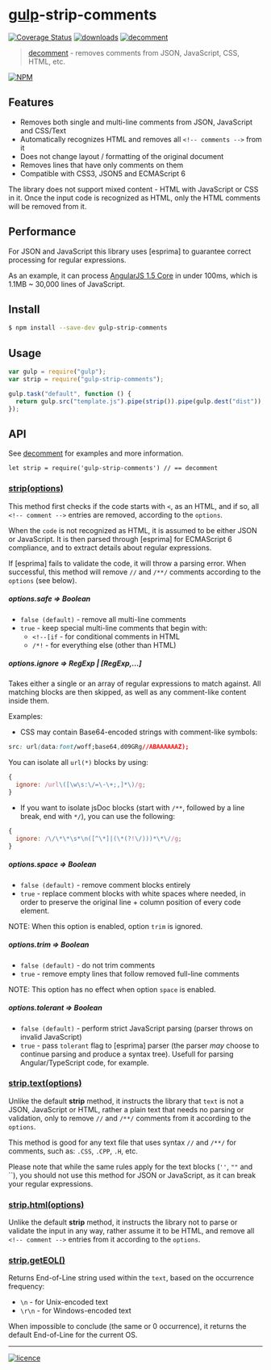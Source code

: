 # [gulp](http://gulpjs.com)-strip-comments

[![Coverage Status](https://coveralls.io/repos/RnbWd/gulp-strip-comments/badge.svg?branch=master&service=github)](https://coveralls.io/github/RnbWd/gulp-strip-comments?branch=master)
[![downloads](https://img.shields.io/npm/dt/gulp-strip-comments.svg?style=flat-square)](https://www.npmjs.com/package/gulp-strip-comments)
[![decomment](https://img.shields.io/badge/decomment-v0.9.5-blue.svg?style=flat-square)](https://github.com/vitaly-t/decomment)

> [decomment](https://github.com/vitaly-t/decomment) - removes comments from JSON, JavaScript, CSS, HTML, etc.

[![NPM](https://nodei.co/npm/gulp-strip-comments.png?downloads=true&downloadRank=true&stars=true)](https://nodei.co/npm/gulp-strip-comments/)

## Features

- Removes both single and multi-line comments from JSON, JavaScript and CSS/Text
- Automatically recognizes HTML and removes all `<!-- comments -->` from it
- Does not change layout / formatting of the original document
- Removes lines that have only comments on them
- Compatible with CSS3, JSON5 and ECMAScript 6

The library does not support mixed content - HTML with JavaScript or CSS in it.
Once the input code is recognized as HTML, only the HTML comments will be removed from it.

## Performance

For JSON and JavaScript this library uses [esprima] to guarantee correct processing for regular expressions.

As an example, it can process [AngularJS 1.5 Core](https://code.angularjs.org/1.5.0/angular.js)
in under 100ms, which is 1.1MB ~ 30,000 lines of JavaScript.

## Install

```sh
$ npm install --save-dev gulp-strip-comments
```

## Usage

```js
var gulp = require("gulp");
var strip = require("gulp-strip-comments");

gulp.task("default", function () {
  return gulp.src("template.js").pipe(strip()).pipe(gulp.dest("dist"));
});
```

## API

See [decomment](https://github.com/vitaly-t/decomment#api) for examples and more information.

```
let strip = require('gulp-strip-comments') // == decomment
```

### [strip(options)](https://github.com/vitaly-t/decomment#decommentcode-options--string)

This method first checks if the code starts with `<`, as an HTML, and if so, all `<!-- comment -->` entries
are removed, according to the `options`.

When the `code` is not recognized as HTML, it is assumed to be either JSON or JavaScript. It is then parsed
through [esprima] for ECMAScript 6 compliance, and to extract details about regular expressions.

If [esprima] fails to validate the code, it will throw a parsing error. When successful, this method will remove
`//` and `/**/` comments according to the `options` (see below).

##### options.safe ⇒ Boolean

- `false (default)` - remove all multi-line comments
- `true` - keep special multi-line comments that begin with:
  - `<!--[if` - for conditional comments in HTML
  - `/*!` - for everything else (other than HTML)

##### options.ignore ⇒ RegExp | [RegExp,...]

Takes either a single or an array of regular expressions to match against.
All matching blocks are then skipped, as well as any comment-like content inside them.

Examples:

- CSS may contain Base64-encoded strings with comment-like symbols:

```css
src: url(data:font/woff;base64,d09GRg//ABAAAAAAZ);
```

You can isolate all `url(*)` blocks by using:

```js
{
  ignore: /url\([\w\s:\/=\-\+;,]*\)/g;
}
```

- If you want to isolate jsDoc blocks (start with `/**`, followed by a line break, end with `*/`),
  you can use the following:

```js
{
  ignore: /\/\*\*\s*\n([^\*]|(\*(?!\/)))*\*\//g;
}
```

##### options.space ⇒ Boolean

- `false (default)` - remove comment blocks entirely
- `true` - replace comment blocks with white spaces where needed, in order to preserve the original line + column position of every code element.

NOTE: When this option is enabled, option `trim` is ignored.

##### options.trim ⇒ Boolean

- `false (default)` - do not trim comments
- `true` - remove empty lines that follow removed full-line comments

NOTE: This option has no effect when option `space` is enabled.

##### options.tolerant ⇒ Boolean

- `false (default)` - perform strict JavaScript parsing (parser throws on invalid JavaScript)
- `true` - pass `tolerant` flag to [esprima] parser (the parser _may_ choose to continue parsing and produce a syntax tree).
  Usefull for parsing Angular/TypeScript code, for example.

### [strip.text(options)](https://github.com/vitaly-t/decomment#decommenttexttext-options--string)

Unlike the default **strip** method, it instructs the library that `text` is not a JSON, JavaScript or HTML, rather a plain text that needs no parsing or validation, only to remove `//` and `/**/` comments from it according to the `options`.

This method is good for any text file that uses syntax `//` and `/**/` for comments, such as: `.CSS`, `.CPP`, `.H`, etc.

Please note that while the same rules apply for the text blocks (`''`, `""` and \`\`), you should not use this method for JSON or JavaScript, as it can break your regular expressions.

### [strip.html(options)](https://github.com/vitaly-t/decomment#decommenthtmlhtml-options--string)

Unlike the default **strip** method, it instructs the library not to parse
or validate the input in any way, rather assume it to be HTML, and remove all
`<!-- comment -->` entries from it according to the `options`.

### [strip.getEOL()](https://github.com/vitaly-t/decomment#decommentgeteoltext--string)

Returns End-of-Line string used within the `text`, based on the occurrence frequency:

- `\n` - for Unix-encoded text
- `\r\n` - for Windows-encoded text

When impossible to conclude (the same or 0 occurrence), it returns the default End-of-Line for the current OS.

---

[![licence](https://img.shields.io/npm/l/gulp-strip-comments.svg?style=flat-square)](https://opensource.org/licenses/MIT)
